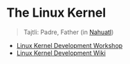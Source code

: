 # The Linux Kernel

> Tajtli: Padre, Father (in [Nahuatl](https://en.wikipedia.org/wiki/Nahuatl))

- [Linux Kernel Development Workshop](https://drive.google.com/open?id=1MwokB2rrPZTP6CCiTFwlEfJP2gMnXrku)
- [Linux Kernel Development Wiki](https://github.com/cobaproject/linuxkerneldevelopment/wiki)
